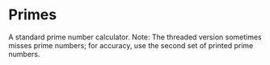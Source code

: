 # Primes
A standard prime number calculator.
Note: The threaded version sometimes misses prime numbers; for accuracy, use the second set of printed prime numbers.
